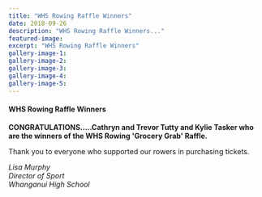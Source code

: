 ```yaml
---
title: "WHS Rowing Raffle Winners"
date: 2018-09-26
description: "WHS Rowing Raffle Winners..."
featured-image: 
excerpt: "WHS Rowing Raffle Winners"
gallery-image-1: 
gallery-image-2: 
gallery-image-3: 
gallery-image-4: 
gallery-image-5: 
---
```


<h4>WHS Rowing Raffle Winners</h4>
<p><strong>CONGRATULATIONS.....Cathryn and Trevor Tutty and Kylie Tasker who are the winners of the WHS Rowing 'Grocery Grab' Raffle.&nbsp;&nbsp;</strong></p>
<p><span>Thank you to everyone who supported our rowers in purchasing tickets.&nbsp;</span>&nbsp;</p>
<p><em>Lisa Murphy<br />Director of Sport</em><br /><em>Whanganui High School&nbsp;&nbsp;</em></p>

